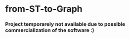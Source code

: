 # from-ST-to-Graph

### Project temporarely not available due to possible commercialization of the software :)
